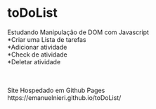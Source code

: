 # toDoList

Estudando Manipulação de DOM com Javascript
<br >*Criar uma Lista de tarefas
<br >*Adicionar atividade
<br >*Check de atividade
<br >*Deletar atividade

<br >
<br >Site Hospedado em Github Pages
<br >https://emanuelnieri.github.io/toDoList/

